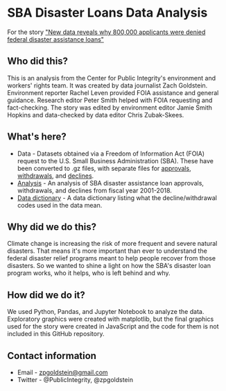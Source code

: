 # SBA Disaster Loans Data Analysis

For the story ["New data reveals why 800,000 applicants were denied federal disaster assistance loans"](https://publicintegrity.org/environment/new-data-reveals-why-800,000-applicants-were-denied-federal-disaster-assistance-loans/)

## Who did this?

This is an analysis from the Center for Public Integrity's environment and workers' rights team. It was created by data journalist Zach Goldstein. Environment reporter Rachel Leven provided FOIA assistance and general guidance. Research editor Peter Smith helped with FOIA requesting and fact-checking. The story was edited by environment editor Jamie Smith Hopkins and data-checked by data editor Chris Zubak-Skees. 

## What's here?

- Data - Datasets obtained via a Freedom of Information Act (FOIA) request to the U.S. Small Business Administration (SBA). These have been converted to .gz files, with separate files for [approvals](https://github.com/PublicI/sba-disaster-loans/blob/master/sba_disaster_loan_approvals.csv.gz), [withdrawals](https://github.com/PublicI/sba-disaster-loans/blob/master/sba_disaster_loan_withdrawals.csv.gz), and [declines](https://github.com/PublicI/sba-disaster-loans/blob/master/sba_disaster_loan_declines.csv.gz).
- [Analysis](https://github.com/PublicI/sba-disaster-loans/blob/master/SBA%20Data%20Analysis.ipynb) - An analysis of SBA disaster assistance loan approvals, withdrawals, and declines from fiscal year 2001-2018.
- [Data dictionary](https://github.com/PublicI/sba-disaster-loans/blob/master/sba_disaster_loan_codes.csv) - A data dictionary listing what the decline/withdrawal codes used in the data mean.

## Why did we do this?

Climate change is increasing the risk of more frequent and severe natural disasters. That means it's more important than ever to understand the federal disaster relief programs meant to help people recover from those disasters. So we wanted to shine a light on how the SBA's disaster loan program works, who it helps, who is left behind and why.

## How did we do it?

We used Python, Pandas, and Jupyter Notebook to analyze the data. Exploratory graphics were created with matplotlib, but the final graphics used for the story were created in JavaScript and the code for them is not included in this GitHub repository. 

## Contact information

- Email - zpgoldstein@gmail.com
- Twitter - @PublicIntegrity, @zpgoldstein
